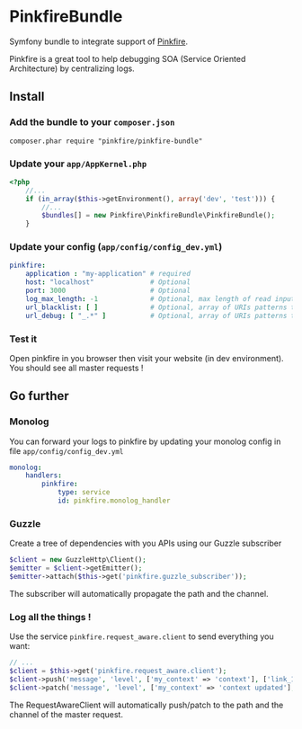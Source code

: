 # PinkfireBundle

Symfony bundle to integrate support of [Pinkfire](https://github.com/pinkfire/pinkfire).

Pinkfire is a great tool to help debugging SOA (Service Oriented Architecture) by centralizing logs.

## Install

### Add the bundle to your `composer.json`

```
composer.phar require "pinkfire/pinkfire-bundle"
```

### Update your `app/AppKernel.php`

``` php
<?php
    //...
    if (in_array($this->getEnvironment(), array('dev', 'test'))) {
        //...
        $bundles[] = new Pinkfire\PinkfireBundle\PinkfireBundle();
    }
```

### Update your config (`app/config/config_dev.yml`)

``` yaml
pinkfire:
    application : "my-application" # required
    host: "localhost"              # Optional
    port: 3000                     # Optional
    log_max_length: -1             # Optional, max length of read input data
    url_blacklist: [ ]             # Optional, array of URIs patterns to ignore
    url_debug: [ "_.*" ]           # Optional, array of URIs patterns to mark as debug
```

### Test it

Open pinkfire in you browser then visit your website (in dev environment).
You should see all master requests !

## Go further

### Monolog

You can forward your logs to pinkfire by updating your monolog config in file `app/config/config_dev.yml`

``` yaml
monolog:
    handlers:
        pinkfire:
            type: service
            id: pinkfire.monolog_handler
```

### Guzzle

Create a tree of dependencies with you APIs using our Guzzle subscriber

```php
$client = new GuzzleHttp\Client();
$emitter = $client->getEmitter();
$emitter->attach($this->get('pinkfire.guzzle_subscriber'));
```

The subscriber will automatically propagate the path and the channel.

### Log all the things !

Use the service `pinkfire.request_aware.client` to send everything you want:

```php
// ...
$client = $this->get('pinkfire.request_aware.client');
$client->push('message', 'level', ['my_context' => 'context'], ['link_1' => 'https://github.com/pinkfire/PinkfireBundle']);
$client->patch('message', 'level', ['my_context' => 'context updated'], ['link_1' => 'https://github.com/pinkfire/PinkfireBundle']);
```

The RequestAwareClient will automatically push/patch to the path and the channel of the master request.
